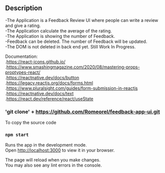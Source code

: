 ## Description
-The Application is a Feedback Review UI where people can write a review and give a rating. \
-The Application calculate the average of the rating. \
-The Application is showing the number of Feedback. \
-Feedback can be deleted. The number of Feedback will be updated. \
-The DOM is not deleted in back end yet. Still Work In Progress.

Documentation: \
  .https://react-icons.github.io/ \
  .https://www.smashingmagazine.com/2020/08/mastering-props-proptypes-react/ \
  .https://reactnative.dev/docs/button \
  .https://legacy.reactjs.org/docs/forms.html \
  .https://www.pluralsight.com/guides/form-submission-in-reactjs \
  .https://reactnative.dev/docs/text \
  .https://react.dev/reference/react/useState


### 'git clone' + https://github.com/Romeorel/feedback-app-ui.git

To copy the source code

### `npm start`

Runs the app in the development mode.\
Open [http://localhost:3000](http://localhost:3000) to view it in your browser.

The page will reload when you make changes.\
You may also see any lint errors in the console.


